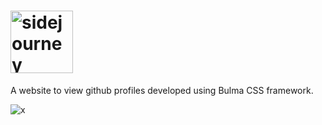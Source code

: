 # <img src="https://i.imgur.com/M5tdOPv.png" alt="sidejourney" style="height:100px" />
A website to view github profiles developed using Bulma CSS framework.

![x](https://user-images.githubusercontent.com/103332568/198642833-9bc0e980-568c-4149-8ba4-6bd2c41817c9.png)
